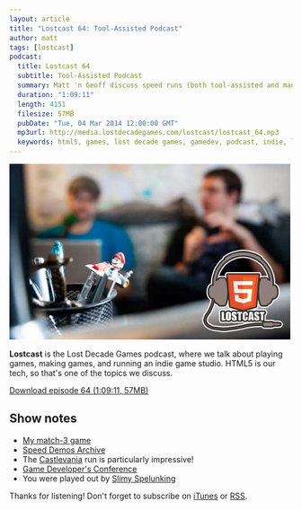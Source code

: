 ```yaml
---
layout: article
title: "Lostcast 64: Tool-Assisted Podcast"
author: matt
tags: [lostcast]
podcast:
  title: Lostcast 64
  subtitle: Tool-Assisted Podcast
  summary: Matt 'n Geoff discuss speed runs (both tool-assisted and manual) and other fun gaming nonsense.
  duration: "1:09:11"
  length: 4151
  filesize: 57MB
  pubDate: "Tue, 04 Mar 2014 12:00:00 GMT"
  mp3url: http://media.lostdecadegames.com/lostcast/lostcast_64.mp3
  keywords: html5, games, lost decade games, gamedev, podcast, indie, lostcast
---
```

<div class="full-frame">
	<img alt="Lostcast gamedev podcast" src="/media/images/lostcast/splash.jpg" width="500" height="313">
</div>

**Lostcast** is the Lost Decade Games podcast, where we talk about playing games, making games, and running an indie game studio. HTML5 is our tech, so that's one of the topics we discuss.

<a class="download-podcast" href="http://media.lostdecadegames.com/lostcast/lostcast_64.mp3">
	Download episode 64 (1:09:11, 57MB)
</a>

## Show notes

* [My match-3 game](http://playbombada.appspot.com/)
* [Speed Demos Archive](http://speeddemosarchive.com/)
* The [Castlevania](http://speeddemosarchive.com/Castlevania.html) run is particularly impressive!
* [Game Developer's Conference](http://www.gdconf.com/)
* You were played out by [Slimy Spelunking](http://joshuamorse.bandcamp.com/track/slimy-spelunking-sewers)

Thanks for listening! Don't forget to subscribe on [iTunes](http://itunes.apple.com/us/podcast/lostcast/id481950724) or [RSS](/lostcast.xml).
